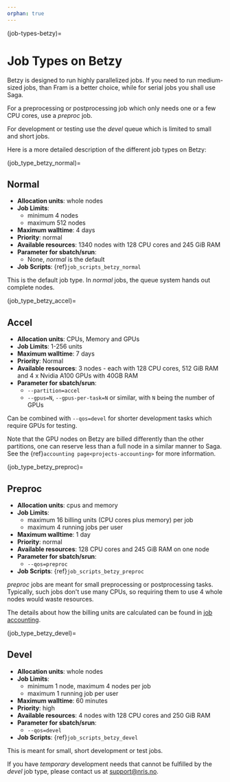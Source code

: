 ```yaml
---
orphan: true
---
```


(job-types-betzy)=

# Job Types on Betzy

Betzy is designed to run highly parallelized jobs.  If you need to run medium-sized jobs, than Fram is a better choice, while for serial jobs you shall use Saga.

For a preprocessing or postprocessing job which only needs one or a few CPU cores, use a *preproc* job.

For development or testing use the  *devel* queue which is limited to small and short jobs. 

Here is a more detailed description of the different job types on Betzy:


(job_type_betzy_normal)=

## Normal

- __Allocation units__: whole nodes
- __Job Limits__:
    - minimum 4 nodes
    - maximum 512 nodes
- __Maximum walltime__: 4 days
- __Priority__: normal
- __Available resources__: 1340 nodes with 128 CPU cores and 245 GiB RAM
- __Parameter for sbatch/srun__:
    - None, _normal_ is the default
- __Job Scripts__: {ref}`job_scripts_betzy_normal`

This is the default job type. In _normal_ jobs, the queue system hands out complete nodes.

(job_type_betzy_accel)=

## Accel
- __Allocation units__: CPUs, Memory and GPUs
- __Job Limits__: 1-256 units
- __Maximum walltime__: 7 days
- __Priority__: Normal
- __Available resources__: 3 nodes - each with 128 CPU cores, 512 GiB RAM and 4 x Nvidia A100 GPUs with 40GB RAM
- __Parameter for sbatch/srun__:
    - `--partition=accel`
    - `--gpus=N`, `--gpus-per-task=N` or similar, with `N` being the number of GPUs

Can be combined with `--qos=devel` for shorter development tasks which require
GPUs for testing.

Note that the GPU nodes on Betzy are billed differently than the other
partitions, one can reserve less than a full node in a similar manner to Saga.
See the {ref}`accounting page<projects-accounting>` for more information.


(job_type_betzy_preproc)=

## Preproc

- __Allocation units__: cpus and memory
- __Job Limits__:
    - maximum 16 billing units (CPU cores plus memory) per job
    - maximum 4 running jobs per user
- __Maximum walltime__: 1 day
- __Priority__: normal
- __Available resources__: 128 CPU cores and 245 GiB RAM on one node
- __Parameter for sbatch/srun__:
    - `--qos=preproc`
- __Job Scripts__: {ref}`job_scripts_betzy_preproc`

*preproc* jobs are meant for small preprocessing or postprocessing
tasks.  Typically, such jobs don't use many CPUs, so requiring them to
use 4 whole nodes would waste resources.

The details about how the billing units are calculated can be found
in [job accounting](../projects_accounting.md).


(job_type_betzy_devel)=

## Devel

- __Allocation units__: whole nodes
- __Job Limits__:
    - minimum 1 node, maximum 4 nodes per job
    - maximum 1 running job per user
- __Maximum walltime__: 60 minutes
- __Priority__: high
- __Available resources__: 4 nodes with 128 CPU cores and 250 GiB RAM
- __Parameter for sbatch/srun__: 
    - `--qos=devel`
- __Job Scripts__: {ref}`job_scripts_betzy_devel`

This is meant for small, short development or test jobs.

If you have _temporary_ development needs that cannot be fulfilled by the _devel_ job type, please contact us at
[support@nris.no](mailto:support@nris.no).
